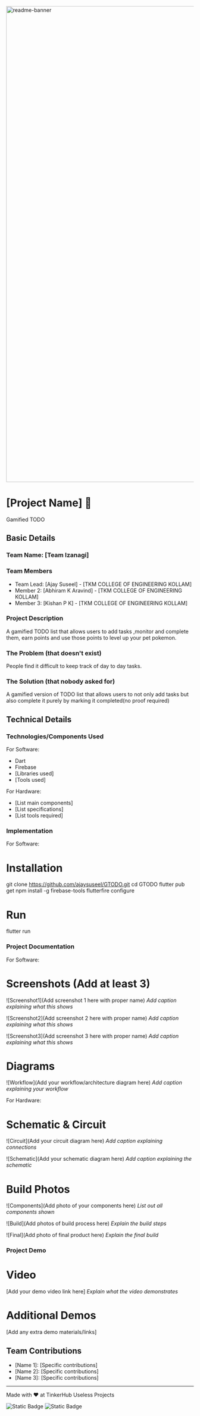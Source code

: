 <img width="1280" alt="readme-banner" src="https://github.com/user-attachments/assets/35332e92-44cb-425b-9dff-27bcf1023c6c">

# [Project Name] 🎯
Gamified TODO

## Basic Details
### Team Name: [Team Izanagi]


### Team Members
- Team Lead: [Ajay Suseel] - [TKM COLLEGE OF ENGINEERING KOLLAM]
- Member 2: [Abhiram K Aravind] - [TKM COLLEGE OF ENGINEERING KOLLAM]
- Member 3: [Kishan P K] - [TKM COLLEGE OF ENGINEERING KOLLAM]

### Project Description
A gamified TODO list that allows users to add tasks ,monitor and complete them, earn points and use those points to level up your pet pokemon.

### The Problem (that doesn't exist)
People find it difficult to keep track of day to day tasks.

### The Solution (that nobody asked for)
A gamified version of TODO list that allows users to not only add tasks but also complete it purely by marking it completed(no proof required)

## Technical Details
### Technologies/Components Used
For Software:
- Dart
- Firebase
- [Libraries used]
- [Tools used]

For Hardware:
- [List main components]
- [List specifications]
- [List tools required]

### Implementation
For Software:
# Installation
git clone https://github.com/ajaysuseel/GTODO.git
cd GTODO
flutter pub get
npm install -g firebase-tools
flutterfire configure

# Run
flutter run

### Project Documentation
For Software:

# Screenshots (Add at least 3)
![Screenshot1](Add screenshot 1 here with proper name)
*Add caption explaining what this shows*

![Screenshot2](Add screenshot 2 here with proper name)
*Add caption explaining what this shows*

![Screenshot3](Add screenshot 3 here with proper name)
*Add caption explaining what this shows*

# Diagrams
![Workflow](Add your workflow/architecture diagram here)
*Add caption explaining your workflow*

For Hardware:

# Schematic & Circuit
![Circuit](Add your circuit diagram here)
*Add caption explaining connections*

![Schematic](Add your schematic diagram here)
*Add caption explaining the schematic*

# Build Photos
![Components](Add photo of your components here)
*List out all components shown*

![Build](Add photos of build process here)
*Explain the build steps*

![Final](Add photo of final product here)
*Explain the final build*

### Project Demo
# Video
[Add your demo video link here]
*Explain what the video demonstrates*

# Additional Demos
[Add any extra demo materials/links]

## Team Contributions
- [Name 1]: [Specific contributions]
- [Name 2]: [Specific contributions]
- [Name 3]: [Specific contributions]

---
Made with ❤️ at TinkerHub Useless Projects 

![Static Badge](https://img.shields.io/badge/TinkerHub-24?color=%23000000&link=https%3A%2F%2Fwww.tinkerhub.org%2F)
![Static Badge](https://img.shields.io/badge/UselessProject--24-24?link=https%3A%2F%2Fwww.tinkerhub.org%2Fevents%2FQ2Q1TQKX6Q%2FUseless%2520Projects)



